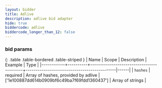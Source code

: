 ```yaml
---
layout: bidder
title: Adlive
description: adlive bid adapter
hide: true
biddercode: adlive
biddercode_longer_than_12: false
---
```


### bid params

{: .table .table-bordered .table-striped }
| Name       | Scope    | Description                               | Example                                      | Type |
|------------+----------+-------------------------------------------+----------------------------------------------|------|
| `hashes`   | required | Array of hashes, provided by adlive       | ['1e100887dd614b0909bf6c49ba7f69fdd1360437'] | Array of strings |
